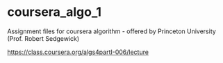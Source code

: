 coursera_algo_1
==============

Assignment files for coursera algorithm - offered by Princeton University (Prof. Robert Sedgewick) 


https://class.coursera.org/algs4partI-006/lecture
